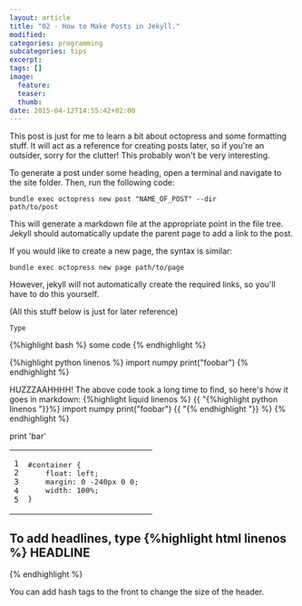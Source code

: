 ```yaml
---
layout: article
title: "02 - How to Make Posts in Jekyll."
modified:
categories: programming
subcategories: tips
excerpt:
tags: []
image:
  feature:
  teaser:
  thumb:
date: 2015-04-12T14:55:42+02:00
---
```


This post is just for me to learn a bit about octopress and some formatting stuff.  It will act as a reference for creating posts later, so if you're an outsider, sorry for the clutter!  This probably won't be very interesting.

To generate a post under some heading, open a terminal and navigate to the site folder.  Then, run the following code:

<code>bundle exec octopress new post "NAME_OF_POST" --dir path/to/post </code>

This will generate a markdown file at the appropriate point in the file tree.  Jekyll should automatically update the parent page to add a link to the post.

If you would like to create a new page, the syntax is similar:

<code>bundle exec octopress new page path/to/page</code>

However, jekyll will not automatically create the required links, so you'll have to do this yourself.


(All this stuff below is just for later reference)
<pre><code>Type</code></pre>

{%highlight bash %}
some code
{% endhighlight %}

{%highlight python linenos %}
import numpy
print("foobar")
{% endhighlight %}

HUZZZAAHHHH! The above code took a long time to find, so here's how it goes in markdown:
{%highlight liquid linenos %}
{{ "{%highlight python linenos "}}%} 
import numpy
print("foobar")
{{ "{% endhighlight "}} %}
{% endhighlight %}


<div class="highlightable">
    <p>print 'bar'</p>
</div>

<table class="highlighttable"><tr><td class="linenos"><div class="linenodiv"><pre><code class="language-css" data-lang="css">1
2
3
4
5</code></pre></div></td><td class="code"><div class="highlight"><pre><span class="nf">#container</span> <span class="p">{</span>
	<span class="k">float</span><span class="o">:</span> <span class="k">left</span><span class="p">;</span>  
	<span class="k">margin</span><span class="o">:</span> <span class="m">0</span> <span class="m">-240px</span> <span class="m">0</span> <span class="m">0</span><span class="p">;</span>  
	<span class="k">width</span><span class="o">:</span> <span class="m">100%</span><span class="p">;</span>
<span class="p">}</span>
</pre></div>
</td></tr></table>


To add headlines, type
{%highlight html linenos %}
HEADLINE
--------
{% endhighlight %}

You can add hash tags to the front to change the size of the header.
